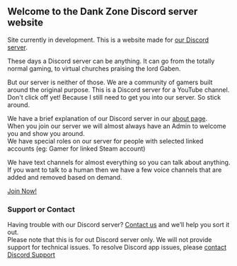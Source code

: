 ## Welcome to the Dank Zone Discord server website

<p>Site currently in development.
This is a website made for <a href="https://discordapp.com/invite/gwamp7n">our Discord server</a>.

These days a Discord server can be anything. It can go from the totally normal gaming, to virtual churches praising the lord Gaben.

But our server is neither of those. We are a community of gamers built around the original purpose. This is a Discord server for a YouTube channel.</br>
Don't click off yet! Because I still need to get you into our server. So stick around.

We have a brief explanation of our Discord server in our <a href="./about.html">about page</a>.</br>
When you join our server we will almost always have an Admin to welcome you and show you around.</br>
We have special roles on our server for people with selected linked accounts (eg: Gamer for linked Steam account)

We have text channels for almost everything so you can talk about anything.</br>
If you want to talk to a human then we have a few voice channels that are added and removed based on demand.

<a href="https://discordapp.com/invite/gwamp7n">Join Now!</a></p>

### Support or Contact

Having trouble with our Discord server? [Contact us](mailto:dankzonediscord@gmail.com) and we’ll help you sort it out.</br>
Please note that this is for out Discord server only. We will not provide support for technical issues. To resolve Discord app issues, please [contact Discord Support](https://support.discordapp.com/)
